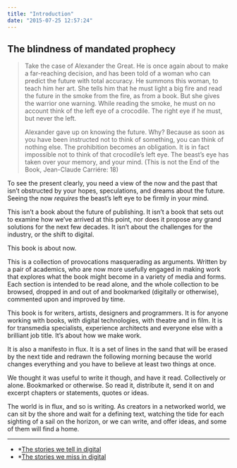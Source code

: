 ```yaml
---
title: "Introduction"
date: "2015-07-25 12:57:24"
---
```


## The blindness of mandated prophecy

> Take the case of Alexander the Great. He is once again about to make a
> far-reaching decision, and has been told of a woman who can predict
> the future with total accuracy. He summons this woman, to teach him
> her art. She tells him that he must light a big fire and read the
> future in the smoke from the fire, as from a book. But she gives the
> warrior one warning. While reading the smoke, he must on no account
> think of the left eye of a crocodile. The right eye if he must, but
> never the left.
>
> Alexander gave up on knowing the future. Why? Because as soon as you
> have been instructed not to think of something, you can think of
> nothing else. The prohibition becomes an obligation. It is in fact
> impossible not to think of that crocodile’s left eye. The beast’s eye
> has taken over your memory, and your mind. (This is not the End of the
> Book, Jean-Claude Carriére: 18)

To see the present clearly, you need a view of the now and the past that
isn’t obstructed by your hopes, speculations, and dreams about the
future. Seeing the now *requires* the beast’s left eye to be firmly in
your mind.

This isn’t a book about the future of publishing. It isn’t a book that
sets out to examine how we’ve arrived at this point, nor does it propose
any grand solutions for the next few decades. It isn’t about the
challenges for the industry, or the shift to digital.

This book is about now.

This is a collection of provocations masquerading as arguments. Written
by a pair of academics, who are now more usefully engaged in making work
that explores what the book might become in a variety of media and
forms. Each section is intended to be read alone, and the whole
collection to be browsed, dropped in and out of and bookmarked
(digitally or otherwise), commented upon and improved by time.

This book is for writers, artists, designers and programmers. It is for
anyone working with books, with digital technologies, with theatre and
in film. It is for transmedia specialists, experience architects and
everyone else with a brilliant job title. It’s about how we make work.

It is also a manifesto in flux. It is a set of lines in the sand that
will be erased by the next tide and redrawn the following morning
because the world changes everything and you have to believe at least
two things at once.

We thought it was useful to write it though, and have it read.
Collectively or alone. Bookmarked or otherwise. So read it, distribute
it, send it on and excerpt chapters or statements, quotes or ideas.

The world is in flux, and so is writing. As creators in a networked
world, we can sit by the shore and wait for a defining text, watching
the tide for each sighting of a sail on the horizon, or we can write,
and offer ideas, and some of them will find a home.

***

- *[The stories we tell in digital](The_stories_we_tell_in_digital.html)
- *[The stories we miss in digital](The_stories_we_miss_in_digital.html)
